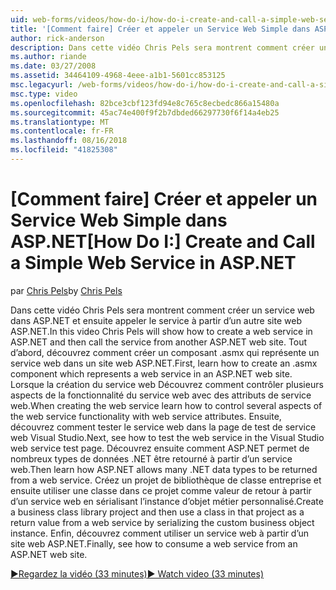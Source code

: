 ```yaml
---
uid: web-forms/videos/how-do-i/how-do-i-create-and-call-a-simple-web-service-in-aspnet
title: '[Comment faire] Créer et appeler un Service Web Simple dans ASP.NET | Microsoft Docs'
author: rick-anderson
description: Dans cette vidéo Chris Pels sera montrent comment créer un service web dans ASP.NET et ensuite appeler le service à partir d’un autre site web ASP.NET. Tout d’abord, apprenez à créer...
ms.author: riande
ms.date: 03/27/2008
ms.assetid: 34464109-4968-4eee-a1b1-5601cc853125
msc.legacyurl: /web-forms/videos/how-do-i/how-do-i-create-and-call-a-simple-web-service-in-aspnet
msc.type: video
ms.openlocfilehash: 82bce3cbf123fd94e8c765c8ecbedc866a15480a
ms.sourcegitcommit: 45ac74e400f9f2b7dbded66297730f6f14a4eb25
ms.translationtype: MT
ms.contentlocale: fr-FR
ms.lasthandoff: 08/16/2018
ms.locfileid: "41825308"
---
```

<a name="how-do-i-create-and-call-a-simple-web-service-in-aspnet"></a><span data-ttu-id="fd7ce-104">[Comment faire] Créer et appeler un Service Web Simple dans ASP.NET</span><span class="sxs-lookup"><span data-stu-id="fd7ce-104">[How Do I:] Create and Call a Simple Web Service in ASP.NET</span></span>
====================
<span data-ttu-id="fd7ce-105">par [Chris Pels](https://twitter.com/chrispels)</span><span class="sxs-lookup"><span data-stu-id="fd7ce-105">by [Chris Pels](https://twitter.com/chrispels)</span></span>

<span data-ttu-id="fd7ce-106">Dans cette vidéo Chris Pels sera montrent comment créer un service web dans ASP.NET et ensuite appeler le service à partir d’un autre site web ASP.NET.</span><span class="sxs-lookup"><span data-stu-id="fd7ce-106">In this video Chris Pels will show how to create a web service in ASP.NET and then call the service from another ASP.NET web site.</span></span> <span data-ttu-id="fd7ce-107">Tout d’abord, découvrez comment créer un composant .asmx qui représente un service web dans un site web ASP.NET.</span><span class="sxs-lookup"><span data-stu-id="fd7ce-107">First, learn how to create an .asmx component which represents a web service in an ASP.NET web site.</span></span> <span data-ttu-id="fd7ce-108">Lorsque la création du service web Découvrez comment contrôler plusieurs aspects de la fonctionnalité du service web avec des attributs de service web.</span><span class="sxs-lookup"><span data-stu-id="fd7ce-108">When creating the web service learn how to control several aspects of the web service functionality with web service attributes.</span></span> <span data-ttu-id="fd7ce-109">Ensuite, découvrez comment tester le service web dans la page de test de service web Visual Studio.</span><span class="sxs-lookup"><span data-stu-id="fd7ce-109">Next, see how to test the web service in the Visual Studio web service test page.</span></span> <span data-ttu-id="fd7ce-110">Découvrez ensuite comment ASP.NET permet de nombreux types de données .NET être retourné à partir d’un service web.</span><span class="sxs-lookup"><span data-stu-id="fd7ce-110">Then learn how ASP.NET allows many .NET data types to be returned from a web service.</span></span> <span data-ttu-id="fd7ce-111">Créez un projet de bibliothèque de classe entreprise et ensuite utiliser une classe dans ce projet comme valeur de retour à partir d’un service web en sérialisant l’instance d’objet métier personnalisé.</span><span class="sxs-lookup"><span data-stu-id="fd7ce-111">Create a business class library project and then use a class in that project as a return value from a web service by serializing the custom business object instance.</span></span> <span data-ttu-id="fd7ce-112">Enfin, découvrez comment utiliser un service web à partir d’un site web ASP.NET.</span><span class="sxs-lookup"><span data-stu-id="fd7ce-112">Finally, see how to consume a web service from an ASP.NET web site.</span></span>

[<span data-ttu-id="fd7ce-113">&#9654;Regardez la vidéo (33 minutes)</span><span class="sxs-lookup"><span data-stu-id="fd7ce-113">&#9654; Watch video (33 minutes)</span></span>](https://channel9.msdn.com/Blogs/ASP-NET-Site-Videos/how-do-i-create-and-call-a-simple-web-service-in-aspnet)
